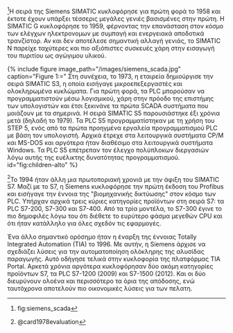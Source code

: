 [^1]Η σειρά της Siemens SIMATIC κυκλοφόρησε για πρώτη φορά το 1958 και έκτοτε έχουν υπάρξει τέσσερις μεγάλες γενιές βασισμένες στην πρώτη. Η SIMATIC G κυκλοφόρησε το 1959, φέρνοντας την επανάσταση στον κόσμο των ελέγχων ηλεκτρονομων με συμπαγή και ενεργειακά αποδοτικά τρανζίστορ. Αν και δεν αποτέλεσε σημαντική αλλαγή γενιάς, το SIMATIC N παρείχε ταχύτερες και πιο αξιόπιστες συσκευές χάρη στην εισαγωγή του πυριτίου ως αγώγιμου υλικού.

{% include figure image_path="/images/siemens_scada.jpg" caption="Figure 1:=" Στη συνέχεια, το 1973, η εταιρεία δημιούργισε την σειρά SIMATIC S3, η οποία εισήγαγε μικροεπεξεργαστές και ολοκληρωμένα κυκλώματα. Για πρώτη φορά, τα PLC μπορούσαν να προγραμματιστούν μέσω λογισμικού, χάρη στην πρόοδο της επιστήμης των υπολογιστών και έτσι ξεκινάνε τα πρώτα SCADA συστήματα που μοιάζουν με τα σημερινά. Η σειρά SIMATIC S5 παρουσιάστηκε έξι χρόνια μετά (δηλαδή το 1979). Τα PLC S5 προγραμματίστηκαν με τη χρήση του STEP 5, ενός από τα πρώτα προηγμένα εργαλεία προγραμματισμού PLC με βάση τον υπολογιστή. Αρχικά έτρεχε στα λειτουργικά συστήματα CP/M και MS-DOS και αργότερα ήταν διαθέσιμο στα λειτουργικά συστήματα Windows. Τα PLC S5 επέτρεπαν τον έλεγχο πολύπλοκων διεργασιών λόγω αυτής της ευέλικτης δυνατότητας προγραμματισμού. id="fig:children-alto" %}

[^2]Το 1994 ήταν άλλη μια πρωτοποριακή χρονιά με την άφιξη του SIMATIC S7. Μαζί με το S7, η Siemens κυκλοφόρησε την πρώτη έκδοση του Profibus και εισήγαγε την έννοια της "βιομηχανικής δικτύωσης" στον κόσμο των PLC. Υπήρχαν αρχικά τρεις κύριες κατηγορίες προϊόντων στη σειρά S7: τα PLC S7-200, S7-300 και S7-400. Από τα τρία μοντέλα, το S7-300 έγινε το πιο δημοφιλές λόγω του ότι διέθετε το ευρύτερο φάσμα μεγεθών CPU και ότι ήταν κατάλληλο για όλες σχεδόν τις εφαρμογές.

Ένα άλλο σημαντικό ορόσημο ήταν η έναρξη της έννοιας Totally Integrated Automation (TIA) το 1996. Με αυτήν, η Siemens άρχισε να σχεδιάζει λύσεις για την αυτοματοποίηση ολόκληρης της αλυσίδας παραγωγής. Αυτό οδήγησε τελικά στην κυκλοφορία της πλατφόρμας TIA Portal. Αρκετά χρόνια αργότερα κυκλοφόρησαν δύο ακόμη κατηγορίες προϊόντων S7, τα PLC S7-1200 (2009) και S7-1500 (2012). Και οι δύο διευρύνουν ολοένα και περισσότερο τα όρια της απόδοσης, ενώ ταυτόχρονα αποτελούν πιο οικονομικές λύσεις για των πελατη.


[^1]: fig:siemens_scada

[^2]: @card1978evaluation


